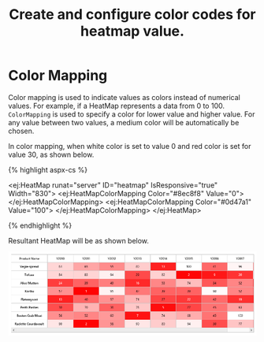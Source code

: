 ﻿---
layout: post
title: Create and configure color codes for heatmap value. 
description: How to configure colors codes for heatmap?
platform: aspnet
control: HeatMap
documentation: ug
---

# Color Mapping

Color mapping is used to indicate values as colors instead of numerical values. For example, if a HeatMap represents a data from 0 to 100. `ColorMapping` is used to specify a color for lower value and higher value. For any value between two values, a medium color will be automatically be chosen.

In color mapping, when white color is set to value 0 and red color is set for value 30, as shown below.

{% highlight aspx-cs %}

<ej:HeatMap runat="server" ID="heatmap" IsResponsive="true" Width="830">
    <ColorMappingCollection>
        <ej:HeatMapColorMapping Color="#8ec8f8" Value="0">
            <label text="0"></label>
        </ej:HeatMapColorMapping>
        <ej:HeatMapColorMapping Color="#0d47a1" Value="100">
            <label text="100"></label>
        </ej:HeatMapColorMapping>
    </ColorMappingCollection>
</ej:HeatMap>

{% endhighlight %}

Resultant HeatMap will be as shown below.

![](Color-Mapping_images/Color-Mapping_img1.png)
 